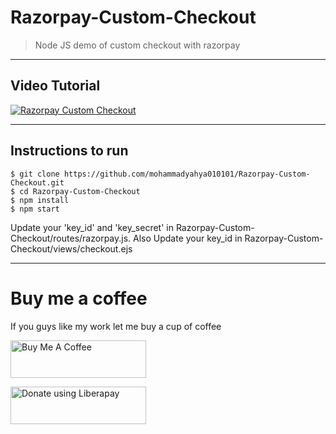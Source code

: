 # Razorpay-Custom-Checkout

> <Subtitle>
> Node JS demo of custom checkout with razorpay

---
 
## Video Tutorial
[![Razorpay Custom Checkout](https://i.imgur.com/C9F6cmu.jpeg)](https://youtu.be/vF9Qhp7KoGg "Razorpay Custom Checkout")
  
---

## Instructions to run

```
$ git clone https://github.com/mohammadyahya010101/Razorpay-Custom-Checkout.git
$ cd Razorpay-Custom-Checkout
$ npm install
$ npm start
```

Update your 'key_id' and 'key_secret' in Razorpay-Custom-Checkout/routes/razorpay.js.
Also Update your key_id in  Razorpay-Custom-Checkout/views/checkout.ejs 

 ---
# Buy me a coffee
If you guys like my work let me buy a cup of coffee

<a href="https://www.buymeacoffee.com/mohammadyahya01" target="_blank"><img src="https://cdn.buymeacoffee.com/buttons/v2/default-yellow.png" alt="Buy Me A Coffee" style="height: 60px !important;width: 217px !important;" ></a>

 <a href="https://liberapay.com/mohammadyahya010101/donate" target="_blank"><img alt="Donate using Liberapay" src="https://liberapay.com/assets/widgets/donate.svg" style="height: 60px !important;width: 217px !important;" ></a>
